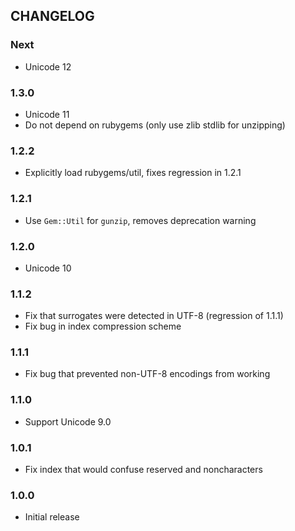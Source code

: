 ## CHANGELOG

### Next

* Unicode 12

### 1.3.0

* Unicode 11
* Do not depend on rubygems (only use zlib stdlib for unzipping)

### 1.2.2

* Explicitly load rubygems/util, fixes regression in 1.2.1

### 1.2.1

* Use `Gem::Util` for `gunzip`, removes deprecation warning

### 1.2.0

* Unicode 10

### 1.1.2

* Fix that surrogates were detected in UTF-8 (regression of 1.1.1)
* Fix bug in index compression scheme

### 1.1.1

* Fix bug that prevented non-UTF-8 encodings from working

### 1.1.0

* Support Unicode 9.0

### 1.0.1

* Fix index that would confuse reserved and noncharacters

### 1.0.0

* Initial release

